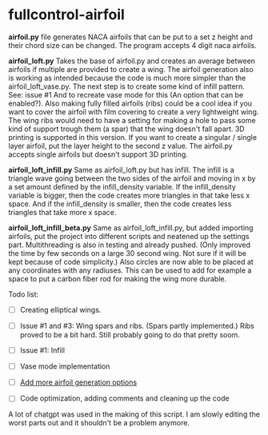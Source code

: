 # fullcontrol-airfoil

**airfoil.py** file generates NACA airfoils that can be put to a set z height and their chord size can be changed. The program accepts 4 digit naca airfoils.

**airfoil_loft.py** Takes the base of airfoil.py and creates an average between airfoils if multiple are provided to create a wing. The airfoil generation also is working as intended because the code is much more simpler than the airfoil_loft_vase.py. The next step is to create some kind of infill pattern. See: issue #1 And to recreate vase mode for this (An option that can be enabled?). Also making fully filled airfoils (ribs) could be a cool idea if you want to cover the airfoil with film covering to create a very lightweight wing. The wing ribs would need to have a setting for making a hole to pass some kind of support trough them (a spar) that the wing doesn't fall apart. 3D printing is supported in this version. If you want to create a singular / single layer airfoil, put the layer height to the second z value. The airfoil.py accepts single airfoils but doesn't support 3D printing.

**airfoil_loft_infill.py** Same as airfoil_loft.py but has infill. The infill is a triangle wave going between the two sides of the airfoil and moving in x by a set amount defined by the infill_density variable. If the infill_density variable is bigger, then the code creates more triangles in that take less x space. And if the infill_density is smaller, then the code creates less triangles that take more x space.

**airfoil_loft_infill_beta.py** Same as airfoil_loft_infill.py, but added importing airfoils, put the project into different scripts and neatened up the settings part. Multithreading is also in testing and already pushed. (Only improved the time by few seconds on a large 30 second wing. Not sure if it will be kept because of code simplicity.) Also circles are now able to be placed at any coordinates with any radiuses. This can be used to add for example a space to put a carbon fiber rod for making the wing more durable.

Todo list:
- [ ] Creating elliptical wings.
- [ ] Issue #1 and #3: Wing spars and ribs. (Spars partly implemented.) Ribs proved to be a bit hard. Still probably going to do that pretty soom.
- [ ] Issue #1: Infill
- [ ] Vase mode implementation
- [ ] [Add more airfoil generation options](https://en.m.wikipedia.org/wiki/NACA_airfoil)
- [ ] Code optimization, adding comments and cleaning up the code




A lot of chatgpt was used in the making of this script. I am slowly editing the worst parts out and it shouldn't be a problem anymore.
